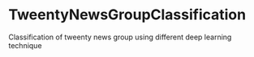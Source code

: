 # TweentyNewsGroupClassification
Classification of tweenty news group using different deep learning technique
